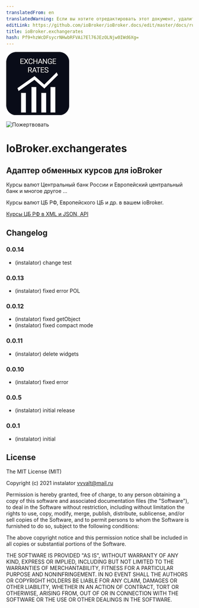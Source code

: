 ```yaml
---
translatedFrom: en
translatedWarning: Если вы хотите отредактировать этот документ, удалите поле «translatedFrom», в противном случае этот документ будет снова автоматически переведен
editLink: https://github.com/ioBroker/ioBroker.docs/edit/master/docs/ru/adapterref/iobroker.exchangerates/README.md
title: ioBroker.exchangerates
hash: Pf9+hzWcDFsycrNHwbRFVAi7El76JEzOLNjw0IWd6Xg=
---
```

![Логотип](../../../en/adapterref/iobroker.exchangerates/admin/exchangerates.png)

![Пожертвовать](https://img.shields.io/badge/Donate-PayPal-green.svg)

# IoBroker.exchangerates
## Адаптер обменных курсов для ioBroker
Курсы валют Центральный банк России и Европейский центральный банк и многое другое ...

Курсы валют ЦБ РФ, Европейского ЦБ и др. в вашем ioBroker.

[Курсы ЦБ РФ в XML и JSON, API](https://www.cbr-xml-daily.ru)

## Changelog

### 0.0.14
* (instalator) change test

### 0.0.13
* (instalator) fixed error POL

### 0.0.12
* (instalator) fixed getObject
* (instalator) fixed compact mode

### 0.0.11
* (instalator) delete widgets

### 0.0.10
* (instalator) fixed error

### 0.0.5
* (instalator) initial release

### 0.0.1
* (instalator) initial

## License
The MIT License (MIT)

Copyright (c) 2021 instalator <vvvalt@mail.ru>

Permission is hereby granted, free of charge, to any person obtaining a copy
of this software and associated documentation files (the "Software"), to deal
in the Software without restriction, including without limitation the rights
to use, copy, modify, merge, publish, distribute, sublicense, and/or sell
copies of the Software, and to permit persons to whom the Software is
furnished to do so, subject to the following conditions:

The above copyright notice and this permission notice shall be included in all
copies or substantial portions of the Software.

THE SOFTWARE IS PROVIDED "AS IS", WITHOUT WARRANTY OF ANY KIND, EXPRESS OR
IMPLIED, INCLUDING BUT NOT LIMITED TO THE WARRANTIES OF MERCHANTABILITY,
FITNESS FOR A PARTICULAR PURPOSE AND NONINFRINGEMENT. IN NO EVENT SHALL THE
AUTHORS OR COPYRIGHT HOLDERS BE LIABLE FOR ANY CLAIM, DAMAGES OR OTHER
LIABILITY, WHETHER IN AN ACTION OF CONTRACT, TORT OR OTHERWISE, ARISING FROM,
OUT OF OR IN CONNECTION WITH THE SOFTWARE OR THE USE OR OTHER DEALINGS IN THE
SOFTWARE.
